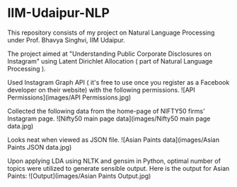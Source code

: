 # IIM-Udaipur-NLP
This repository consists of my project on Natural Language Processing under Prof. Bhavya Singhvi, IIM Udaipur.

The project aimed at "Understanding Public Corporate Disclosures on Instagram" using Latent Dirichlet Allocation ( part of Natural Language Processing ).

Used Instagram Graph API ( it's free to use once you register as a Facebook developer on their website) with the following permissions.
![API Permissions](images/API Permissions.jpg)

Collected the following data from the home-page of NIFTY50 firms' Instagram page.
![Nifty50 main page data](images/Nifty50 main page data.jpg)

Looks neat when viewed as JSON file.
![Asian Paints data](images/Asian Paints JSON data.jpg)

Upon applying LDA using NLTK and gensim in Python, optimal number of topics were utilized to generate sensible output.
Here is the output for Asian Paints:
![Output](images/Asian Paints Output.jpg)

